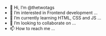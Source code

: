 - 👋 Hi, I’m @thetwotags
- 👀 I’m interested in Frontend development ...
- 🌱 I’m currently learning HTML, CSS and JS ...
- 💞️ I’m looking to collaborate on ...
- 📫 How to reach me ...

<!---
thetwotags/thetwotags is a ✨ special ✨ repository because its `README.md` (this file) appears on your GitHub profile.
You can click the Preview link to take a look at your changes.
--->
